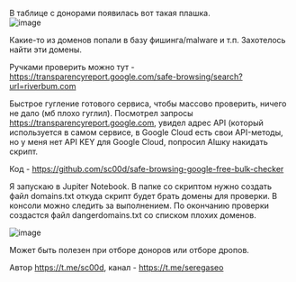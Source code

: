 В таблице с донорами появилась вот такая плашка.  
![image](https://github.com/user-attachments/assets/fb832d90-889c-4403-bd78-9439575817d2)


Какие-то из доменов попали в базу фишинга/malware и т.п. Захотелось найти эти домены.

Ручками проверить можно тут - https://transparencyreport.google.com/safe-browsing/search?url=riverbum.com

Быстрое гугление готового сервиса, чтобы массово проверить, ничего не дало (мб плохо гуглил). Посмотрел запросы https://transparencyreport.google.com, увидел адрес API (который используется в самом сервисе, в Google Cloud есть свои API-методы, но у меня нет API KEY для Google Cloud, попросил AIшку накидать скрипт.

Код - https://github.com/sc00d/safe-browsing-google-free-bulk-checker

Я запускаю в Jupiter Notebook. В папке со скриптом нужно создать файл domains.txt откуда скрипт будет брать домены для проверки. В консоли можно следить за выполнением. По окончанию проверки создастся файл dangerdomains.txt со списком плохих доменов.

![image](https://github.com/user-attachments/assets/ed349809-242b-4463-a450-4df4c42cf452)


Может быть полезен при отборе доноров или отборе дропов.

Автор https://t.me/sc00d, канал - https://t.me/seregaseo 
